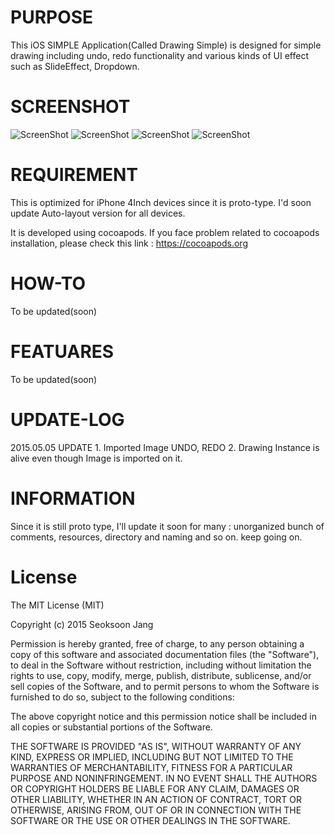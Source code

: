 
# PURPOSE
This iOS SIMPLE Application(Called Drawing Simple) is designed for simple drawing including undo, redo functionality and various kinds of UI effect such as SlideEffect, Dropdown.

# SCREENSHOT
![ScreenShot](http://s15.postimg.org/55jgw1qvf/Screen_Shot_2015_05_03_at_23_35_12.png)
![ScreenShot](http://s29.postimg.org/o7yposw6f/intro2.png)
![ScreenShot](http://s21.postimg.org/7sgaus77r/Screen_Shot_2015_05_03_at_23_35_18.png)
![ScreenShot](http://s9.postimg.org/vdsy827rz/Screen_Shot_2015_05_03_at_05_57_01.png)


# REQUIREMENT
This is optimized for iPhone 4Inch devices since it is proto-type.
I'd soon update Auto-layout version for all devices.

It is developed using cocoapods. If you face problem related to cocoapods installation, please check this link : https://cocoapods.org

# HOW-TO
To be updated(soon)

# FEATUARES
To be updated(soon)

# UPDATE-LOG
2015.05.05
	UPDATE
		1. Imported Image UNDO, REDO
		2. Drawing Instance is alive even though Image is imported on it. 

# INFORMATION
Since it is still proto type, I'll update it soon for many : unorganized bunch of comments, resources, directory and naming and so on. keep going on.

# License
The MIT License (MIT)

Copyright (c) 2015 Seoksoon Jang

Permission is hereby granted, free of charge, to any person obtaining a copy
of this software and associated documentation files (the "Software"), to deal
in the Software without restriction, including without limitation the rights
to use, copy, modify, merge, publish, distribute, sublicense, and/or sell
copies of the Software, and to permit persons to whom the Software is
furnished to do so, subject to the following conditions:

The above copyright notice and this permission notice shall be included in
all copies or substantial portions of the Software.

THE SOFTWARE IS PROVIDED "AS IS", WITHOUT WARRANTY OF ANY KIND, EXPRESS OR
IMPLIED, INCLUDING BUT NOT LIMITED TO THE WARRANTIES OF MERCHANTABILITY,
FITNESS FOR A PARTICULAR PURPOSE AND NONINFRINGEMENT. IN NO EVENT SHALL THE
AUTHORS OR COPYRIGHT HOLDERS BE LIABLE FOR ANY CLAIM, DAMAGES OR OTHER
LIABILITY, WHETHER IN AN ACTION OF CONTRACT, TORT OR OTHERWISE, ARISING FROM,
OUT OF OR IN CONNECTION WITH THE SOFTWARE OR THE USE OR OTHER DEALINGS IN
THE SOFTWARE.
